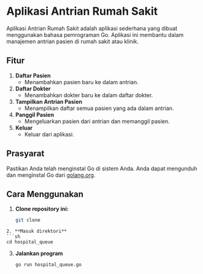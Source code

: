 # Aplikasi Antrian Rumah Sakit

Aplikasi Antrian Rumah Sakit adalah aplikasi sederhana yang dibuat menggunakan bahasa pemrograman Go. Aplikasi ini membantu dalam manajemen antrian pasien di rumah sakit atau klinik.

## Fitur

1. **Daftar Pasien**
   - Menambahkan pasien baru ke dalam antrian.
2. **Daftar Dokter**
   - Menambahkan dokter baru ke dalam daftar dokter.
3. **Tampilkan Antrian Pasien**
   - Menampilkan daftar semua pasien yang ada dalam antrian.
4. **Panggil Pasien**
   - Mengeluarkan pasien dari antrian dan memanggil pasien.
5. **Keluar**
   - Keluar dari aplikasi.

## Prasyarat

Pastikan Anda telah menginstal Go di sistem Anda. Anda dapat mengunduh dan menginstal Go dari [golang.org](https://golang.org/).

## Cara Menggunakan

1. **Clone repository ini:**
   ```sh
   git clone 
```
2. **Masuk direktori**
```sh
cd hospital_queue
```

3. **Jalankan program**
   ```sh
   go run hospital_queue.go
   ```

